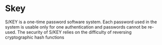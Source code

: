 # Skey
S/KEY is a one-time password software system. Each password used in the system is usable only
for one authentication and passwords cannot be re-used. The security of S/KEY relies on the
difficulty of reversing cryptographic hash functions

